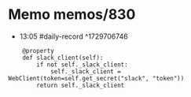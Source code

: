 # Memo memos/830
- 13:05 #daily-record ^1729706746
```
    @property
    def slack_client(self):
        if not self._slack_client:
            self._slack_client = WebClient(token=self.get_secret("slack", "token"))
        return self._slack_client
```